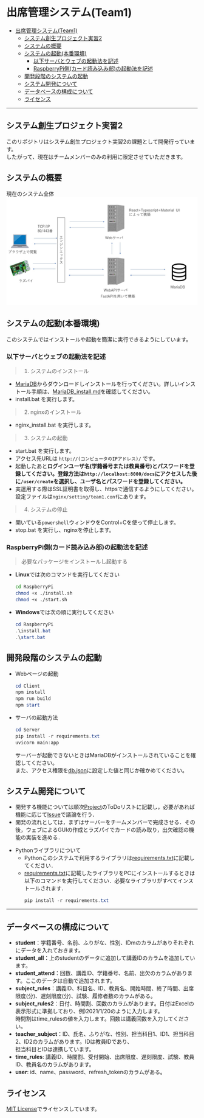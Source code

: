 # 出席管理システム(Team1)

- [出席管理システム(Team1)](#出席管理システムteam1)
  - [システム創生プロジェクト実習2](#システム創生プロジェクト実習2)
  - [システムの概要](#システムの概要)
  - [システムの起動(本番環境)](#システムの起動本番環境)
    - [以下サーバとウェブの起動法を記述](#以下サーバとウェブの起動法を記述)
    - [RaspberryPi側(カード読み込み部)の起動法を記述](#raspberrypi側カード読み込み部の起動法を記述)
  - [開発段階のシステムの起動](#開発段階のシステムの起動)
  - [システム開発について](#システム開発について)
  - [データベースの構成について](#データベースの構成について)
  - [ライセンス](#ライセンス)
___
## システム創生プロジェクト実習2
このリポジトリはシステム創生プロジェクト実習2の課題として開発行っています。  
したがって、現在はチームメンバーのみの利用に限定させていただきます。
## システムの概要
現在のシステム全体  
![](./img/Summary.jpg)

## システムの起動(本番環境)
このシステムではインストールや起動を簡潔に実行できるようにしています。  
### 以下サーバとウェブの起動法を記述
>1. システムのインストール
   - [MariaDB](https://downloads.mariadb.org/mariadb/+releases/)からダウンロードしインストールを行ってください。詳しいインストール手順は、[MariaDB_install.md](./MariaDB_install.md)を確認してください。
   - install.bat を実行します。
>2. nginxのインストール
   - nginx_install.bat を実行します。
>3. システムの起動
   - start.bat を実行します。
   - アクセス先URLは `http://(コンピュータのIPアドレス)/` です。
   - 起動したあと**ログインユーザ名(学籍番号または教員番号)とパスワードを登録してください。登録方法は`http://localhost:8000/docs`にアクセスした後に`/user/create`を選択し、ユーザ名とパスワードを登録してください。**
   - 実運用する際はSSL証明書を取得し、httpsで通信するようにしてください。設定ファイルは`nginx/setting/team1.conf`にあります。
>4. システムの停止
   - 開いている`powershell`ウィンドウをControl+Cを使って停止します。
   - stop.bat を実行し、nginxを停止します。

### RaspberryPi側(カード読み込み部)の起動法を記述
>必要なパッケージをインストールし起動する
- **Linux**では次のコマンドを実行してください
  ```bash
  cd RaspberryPi
  chmod +x ./install.sh
  chmod +x ./start.sh
  ```
- **Windows**では次の順に実行してください
  ```powershell
  cd RaspberryPi
  .\install.bat
  .\start.bat
  ```

## 開発段階のシステムの起動
- Webページの起動
  ```powershell
  cd Client
  npm install
  npm run build
  npm start
  ```
- サーバの起動方法
  ```powershell
  cd Server
  pip install -r requirements.txt
  uvicorn main:app
  ```
  サーバーが起動できないときはMariaDBがインストールされていることを確認してください。  
  また、アクセス権限を[db.json](./Server/DB/db.json)に設定した値と同じか確かめてください。
## システム開発について
* 開発する機能については順次[Project](https://github.com/stuayu/team1/projects)のToDoリストに記載し，必要があれば機能に応じて[Issue](https://github.com/stuayu/team1/issues)で議論を行う．
* 開発の流れとしては，まずはサーバーをチームメンバーで完成させる．その後，ウェブによるGUIの作成とラズパイでカードの読み取り，出欠確認の機能の実装を進める．
- Pythonライブラリについて
  - Pythonこのシステムで利用するライブラリは[requirements.txt](./requirements.txt)に記載してください．
  - [requirements.txt](./requirements.txt)に記載したライブラリをPCにインストールするときは以下のコマンドを実行してください．必要なライブラリがすべてインストールされます．
    ```powershell
    pip install -r requirements.txt
    ```
___
## データベースの構成について

- **student**：学籍番号、名前、ふりがな、性別、IDmのカラムがありそれぞれにデータを入れておきます。
- **student_all**：上のstudentのデータに追加して講義IDのカラムを追加しています。
- **student_attend**：回数、講義ID、学籍番号、名前、出欠のカラムがあります。ここのデータは自動で追加されます。
- **subject_rules**：講義ID、科目名、ID、教員名、開始時間、終了時間、出席限度(分)、遅刻限度(分)、試験、履修者数のカラムがある。
- **subject_rules2**：日付、時間割、回数のカラムがあります。日付はExcelの表示形式に準拠しており、例)2021/1/20のように入力します。  
                      時間割はtime_rulesの値を入力します。回数は講義回数を入力してください。
- **teacher_subject**：ID、氏名、ふりがな、性別、担当科目1、ID1、担当科目2、ID2のカラムがあります。IDは教員IDであり、  
                      担当科目とIDは連携しています。
- **time_rules**: 講義ID、時間割、受付開始、出席限度、遅刻限度、試験、教員ID、教員名のカラムがあります。
- **user**: id、name、password、refresh_tokenのカラムがある。
## ライセンス
[MIT License](./LICENSE)でライセンスしています。
